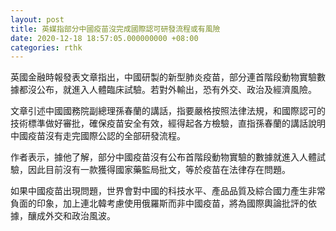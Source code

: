```yaml
---
layout: post
title: 英媒指部分中國疫苗沒完成國際認可研發流程或有風險
date: 2020-12-18 18:57:05.000000000 +08:00
categories: rthk
---
```


英國金融時報發表文章指出，中國研製的新型肺炎疫苗，部分連首階段動物實驗數據都沒公布，就進入人體臨床試驗。若對外輸出，恐有外交、政治及經濟風險。

文章引述中國國務院副總理孫春蘭的講話，指要嚴格按照法律法規，和國際認可的技術標準做好審批，確保疫苗安全有效，經得起各方檢驗，直指孫春蘭的講話說明中國疫苗沒有走完國際公認的全部研發流程。

作者表示，據他了解，部分中國疫苗沒有公布首階段動物實驗的數據就進入人體試驗，因此目前沒有一款獲得國家藥監局批文，等於疫苗在法律存在問題。

如果中國疫苗出現問題，世界會對中國的科技水平、產品品質及綜合國力產生非常負面的印象，加上連北韓考慮使用俄羅斯而非中國疫苗，將為國際輿論批評的依據，釀成外交和政治風波。
